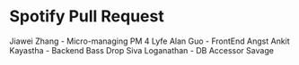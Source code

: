 # Spotify Pull Request

Jiawei Zhang - Micro-managing PM 4 Lyfe
Alan Guo - FrontEnd Angst
Ankit Kayastha - Backend Bass Drop
Siva Loganathan - DB Accessor Savage
